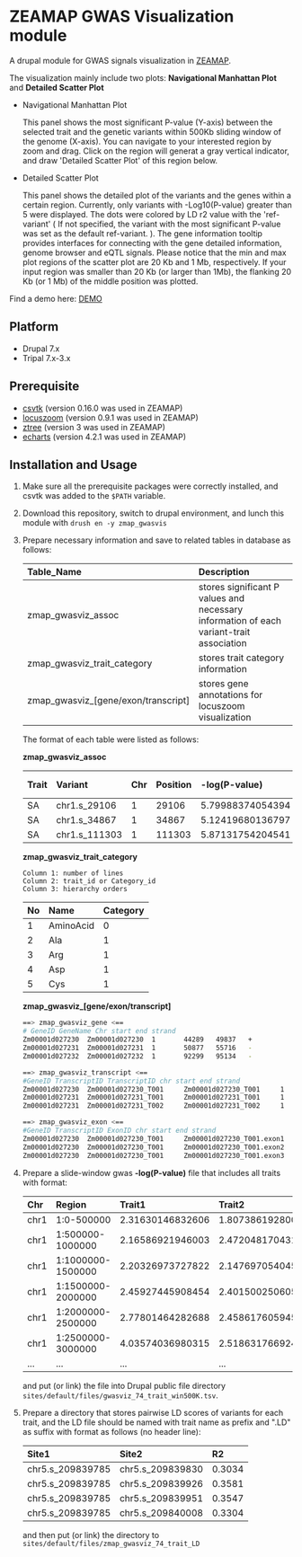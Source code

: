 # ZEAMAP GWAS Visualization module

A drupal module for GWAS signals visualization in [ZEAMAP](http://www.zeamap.com/). 

The visualization mainly include two plots: **Navigational Manhattan Plot** and **Detailed Scatter Plot**

- Navigational Manhattan Plot

    This panel shows the most significant P-value (Y-axis) between the selected trait and the genetic variants within 500Kb sliding window of the genome (X-axis). You can navigate to your interested region by zoom and drag. Click on the region will generat a gray vertical indicator, and draw 'Detailed Scatter Plot' of this region below.

- Detailed Scatter Plot

    This panel shows the detailed plot of the variants and the genes within a certain region. Currently, only variants with -Log10(P-value) greater than 5 were displayed. The dots were colored by LD r2 value with the 'ref-variant' ( If not specified, the variant with the most significant P-value was set as the default ref-variant. ). The gene information tooltip provides interfaces for connecting with the gene detailed information, genome browser and eQTL signals. Please notice that the min and max plot regions of the scatter plot are 20 Kb and 1 Mb, respectively. If your input region was smaller than 20 Kb (or larger than 1Mb), the flanking 20 Kb (or 1 Mb) of the middle position was plotted.

Find a demo here: [DEMO](http://www.zeamap.com/gwasviz/single_trait)

## Platform

- Drupal 7.x
- Tripal 7.x-3.x

## Prerequisite

- [csvtk](https://github.com/shenwei356/csvtk) (version 0.16.0 was used in ZEAMAP)
- [locuszoom](https://github.com/statgen/locuszoom.git) (version 0.9.1 was used in ZEAMAP)
- [ztree](https://gitee.com/zTree/zTree_v3.git) (version 3 was used in ZEAMAP)
- [echarts](https://github.com/apache/incubator-echarts/archive/4.2.1.tar.gz) (version 4.2.1 was used in ZEAMAP)

## Installation and Usage

1. Make sure all the prerequisite packages were correctly installed, and csvtk was added to the `$PATH` variable.
2. Download this repository, switch to drupal environment, and lunch this module with
    `drush en -y zmap_gwasvis`
3. Prepare necessary information and save to related tables in database as follows:

    | Table_Name                          | Description                                                                             |
    | :---------------------------------- | :-------------------------------------------------------------------------------------- |
    | zmap_gwasviz_assoc                  | stores significant P values and necessary information of each variant-trait association |
    | zmap_gwasviz_trait_category         | stores trait category information                                                       |
    | zmap_gwasviz_[gene/exon/transcript] | stores gene annotations for locuszoom visualization                                     |

    The format of each table were listed as follows:


    **zmap_gwasviz_assoc**


    | Trait | Variant       | Chr  | Position | -log(P-value)    | Ref-allele | Alt-allele |
    | :---- | :------------ | :--- | :------- | :--------------- | :--------- | :--------- |
    | SA    | chr1.s_29106  | 1    | 29106    | 5.79988374054394 | A          | G          |
    | SA    | chr1.s_34867  | 1    | 34867    | 5.12419680136797 | A          | T          |
    | SA    | chr1.s_111303 | 1    | 111303   | 5.87131754204541 | T          | C          |

    **zmap_gwasviz_trait_category**

    ```
    Column 1: number of lines
    Column 2: trait_id or Category_id
    Column 3: hierarchy orders
    ```

    | No   | Name      | Category |
    | :--- | :-------- | :------- |
    | 1    | AminoAcid | 0        |
    | 2    | Ala       | 1        |
    | 3    | Arg       | 1        |
    | 4    | Asp       | 1        |
    | 5    | Cys       | 1        |

    **zmap_gwasviz_[gene/exon/transcript]**


    ```bash
    ==> zmap_gwasviz_gene <==
    # GeneID GeneName Chr start end strand
    Zm00001d027230  Zm00001d027230  1       44289   49837   +
    Zm00001d027231  Zm00001d027231  1       50877   55716   -
    Zm00001d027232  Zm00001d027232  1       92299   95134   -

    ==> zmap_gwasviz_transcript <==
    #GeneID TranscriptID TranscriptID chr start end strand
    Zm00001d027230  Zm00001d027230_T001     Zm00001d027230_T001     1       44289   49837   +
    Zm00001d027231  Zm00001d027231_T001     Zm00001d027231_T001     1       50877   51964   -
    Zm00001d027231  Zm00001d027231_T002     Zm00001d027231_T002     1       50877   55716   -

    ==> zmap_gwasviz_exon <==
    #GeneID TranscriptID ExonID chr start end strand
    Zm00001d027230  Zm00001d027230_T001     Zm00001d027230_T001.exon1       1       44289   44947   +
    Zm00001d027230  Zm00001d027230_T001     Zm00001d027230_T001.exon2       1       45666   45803   +
    Zm00001d027230  Zm00001d027230_T001     Zm00001d027230_T001.exon3       1       45888   46133   +

    ```
4. Prepare a slide-window gwas **-log(P-value)** file that includes all traits with format:

    | Chr  | Region            | Trait1           | Trait2           | Trait3           | Trait4           | Trait5           |
    | :--- | :---------------- | :--------------- | :--------------- | :--------------- | :--------------- | :--------------- |
    | chr1 | 1:0-500000        | 2.31630146832606 | 1.80738619280076 | 2.3600932652674  | 3.4697375322046  | 2.81576439173472 |
    | chr1 | 1:500000-1000000  | 2.16586921946003 | 2.47204817043131 | 2.44478374829681 | 2.3009311614868  | 3.06381763398639 |
    | chr1 | 1:1000000-1500000 | 2.20326973727822 | 2.14769705404575 | 2.80501221615503 | 2.62926990990414 | 3.24533370587843 |
    | chr1 | 1:1500000-2000000 | 2.45927445908454 | 2.40150025060532 | 3.42899149389656 | 3.20341456675297 | 4.17005330405836 |
    | chr1 | 1:2000000-2500000 | 2.77801464282688 | 2.4586176059459  | 2.7616131219865  | 3.05707419839616 | 3.24747447471538 |
    | chr1 | 1:2500000-3000000 | 4.03574036980315 | 2.51863176692419 | 2.83982209620494 | 3.03474278058476 | 3.924796230317   |
    | ...  | ...               | ...              | ...              | ...              | ...              | ...              |

    and put (or link) the file into Drupal public file directory `sites/default/files/gwasviz_74_trait_win500K.tsv`.

5. Prepare a directory that stores pairwise LD scores of variants for each trait, and the LD file should be named with trait name as prefix and ".LD" as suffix with format as follows (no header line):

    | Site1            | Site2            | R2     |
    | :--------------- | :--------------- | :----- |
    | chr5.s_209839785 | chr5.s_209839830 | 0.3034 |
    | chr5.s_209839785 | chr5.s_209839926 | 0.3581 |
    | chr5.s_209839785 | chr5.s_209839951 | 0.3547 |
    | chr5.s_209839785 | chr5.s_209840008 | 0.3304 |

    and then put (or link) the directory to `sites/default/files/zmap_gwasviz_74_trait_LD`

